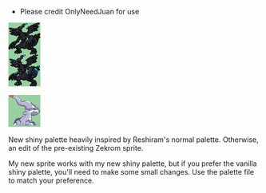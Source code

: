- Please credit OnlyNeedJuan for use

![anim_front.png](anim_front.png)

![back.png](back.png)

New shiny palette heavily inspired by Reshiram's normal palette. Otherwise, an edit of the pre-existing Zekrom sprite. 

My new sprite works with my new shiny palette, but if you prefer the vanilla shiny palette, you'll need to make some small changes. Use the palette file to match your preference.

